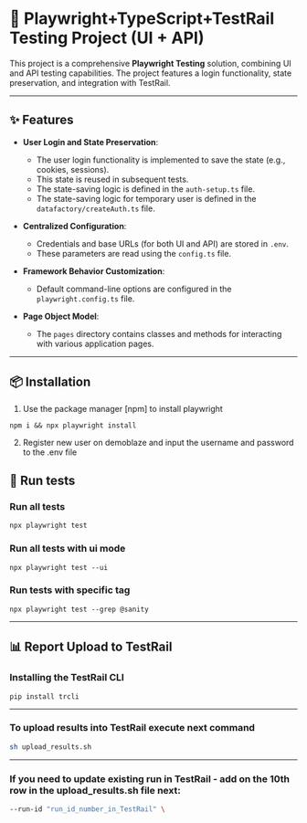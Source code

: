 # 🎯 Playwright+TypeScript+TestRail Testing Project (UI + API)

This project is a comprehensive **Playwright Testing** solution, combining UI and API testing capabilities. The project features a login functionality, state preservation, and integration with TestRail.

---

## ✨ Features

- **User Login and State Preservation**:

  - The user login functionality is implemented to save the state (e.g., cookies, sessions).
  - This state is reused in subsequent tests.
  - The state-saving logic is defined in the `auth-setup.ts` file.
  - The state-saving logic for temporary user is defined in the `datafactory/createAuth.ts` file.

- **Centralized Configuration**:

  - Credentials and base URLs (for both UI and API) are stored in `.env`.
  - These parameters are read using the `config.ts` file.

- **Framework Behavior Customization**:

  - Default command-line options are configured in the `playwright.config.ts` file.

- **Page Object Model**:
  - The `pages` directory contains classes and methods for interacting with various application pages.

---

## 📦 Installation

1. Use the package manager [npm] to install playwright

```Shell
npm i && npx playwright install
```
2. Register new user on demoblaze and input the username and password to the .env file

## 🚀 Run tests

### Run all tests

```Shell
npx playwright test
```

### Run all tests with ui mode

```Shell
npx playwright test --ui
```

### Run tests with specific tag

```Shell
npx playwright test --grep @sanity
```

---

## 📊 Report Upload to TestRail

### Installing the TestRail CLI

```Shell
pip install trcli
```

---

### To upload results into TestRail execute next command

```bash
sh upload_results.sh
```

---

### If you need to update existing run in TestRail - add on the 10th row in the upload_results.sh file next:

```bash
--run-id "run_id_number_in_TestRail" \
```
